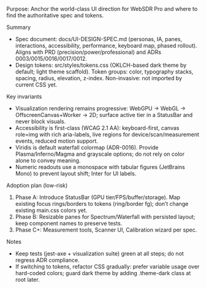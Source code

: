 Purpose: Anchor the world-class UI direction for WebSDR Pro and where to find the authoritative spec and tokens.

Summary

- Spec document: docs/UI-DESIGN-SPEC.md (personas, IA, panes, interactions, accessibility, performance, keyboard map, phased rollout). Aligns with PRD (precision/power/professional) and ADRs 0003/0015/0016/0017/0012.
- Design tokens: src/styles/tokens.css (OKLCH-based dark theme by default; light theme scaffold). Token groups: color, typography stacks, spacing, radius, elevation, z-index. Non-invasive: not imported by current CSS yet.

Key invariants

- Visualization rendering remains progressive: WebGPU → WebGL → OffscreenCanvas+Worker → 2D; surface active tier in a StatusBar and never block visuals.
- Accessibility is first-class (WCAG 2.1 AA): keyboard-first, canvas role=img with rich aria-labels, live regions for device/scan/measurement events, reduced motion support.
- Viridis is default waterfall colormap (ADR-0016). Provide Plasma/Inferno/Magma and grayscale options; do not rely on color alone to convey meaning.
- Numeric readouts use a monospace with tabular figures (JetBrains Mono) to prevent layout shift; Inter for UI labels.

Adoption plan (low-risk)

1. Phase A: Introduce StatusBar (GPU tier/FPS/buffer/storage). Map existing focus rings/borders to tokens (ring/border fg); don’t change existing main.css colors yet.
2. Phase B: Resizable panes for Spectrum/Waterfall with persisted layout; keep component names to preserve tests.
3. Phase C+: Measurement tools, Scanner UI, Calibration wizard per spec.

Notes

- Keep tests (jest-axe + visualization suite) green at all steps; do not regress ADR compliance.
- If switching to tokens, refactor CSS gradually: prefer variable usage over hard-coded colors; guard dark theme by adding .theme-dark class at root later.
